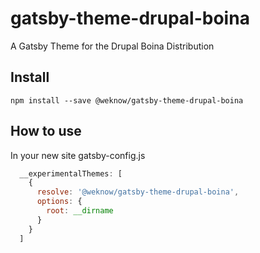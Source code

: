 # gatsby-theme-drupal-boina

A Gatsby Theme for the Drupal Boina Distribution

## Install
```shell
npm install --save @weknow/gatsby-theme-drupal-boina
```
## How to use
In your new site gatsby-config.js
```js
  __experimentalThemes: [
    {
      resolve: '@weknow/gatsby-theme-drupal-boina',
      options: {
        root: __dirname
      }
    }
  ]
```